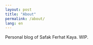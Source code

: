 ```yaml
---
layout: post
title: "About"
permalink: /about/
lang: en
---
```


Personal blog of Safak Ferhat Kaya. WIP.
